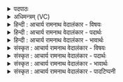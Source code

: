 <details><summary>पदपाठः</summary>

मा। पा꣣पत्वा꣡य꣢। नः꣣। नरा। इ꣡न्द्रा꣢꣯ग्नी। इ꣡न्द्र꣢꣯। अ꣣ग्नीइ꣡ति꣢। मा। अ꣣भि꣡श꣢स्तये। अ꣣भि꣢। श꣣स्तये। मा꣢। नः꣣। रीरधतम्। निदे꣢। ९१८।
</details>

<details><summary>अधिमन्त्रम् (VC)</summary>

- इन्द्राग्नी
- वसिष्ठो मैत्रावरुणिः
- गायत्री
- षड्जः
</details>

<details><summary>हिन्दी : आचार्य रामनाथ वेदालंकार - विषयः</summary>

आगे आत्मा और मन से प्रार्थना करते हैं।
</details>

<details><summary>हिन्दी : आचार्य रामनाथ वेदालंकार - पदार्थः</summary>

पदार्थान्वयभाषाः -  हे(इन्द्राग्नी)आत्मा और मन! (नरा)नेतृत्व करनेवाले तुम दोनों(मा)न तो(पापत्वाय)पाप कर्म के, (मा)न(अभिशस्तये)हिंसा के और(मा)न ही(नः)हमें(निदे)निन्दक के(रीरधतम्)वश में करो ॥३॥
</details>

<details><summary>हिन्दी : आचार्य रामनाथ वेदालंकार - भावार्थः</summary>

भावार्थभाषाः -  मनुष्यों को चाहिए कि आत्मा और मन को उद्बोधन देकर पाप, हिंसा, निन्दा आदि से मुक्ति पायें ॥३॥ इस खण्ड में परमेश्वर के स्वरूप, परमेश्वर-स्तुति, परमात्म-प्राप्ति, आत्मा-मन तथा प्रसङ्गतः राजा और प्रधानमन्त्री का विषय वर्णित होने से इस खण्ड की पूर्व खण्ड के साथ सङ्गति जाननी चाहिए ॥ पञ्चम अध्याय में तृतीय खण्ड समाप्त ॥
</details>

<details><summary>संस्कृत : आचार्य रामनाथ वेदालंकार - विषयः</summary>

अथात्ममनसी प्रार्थयते।
</details>

<details><summary>संस्कृत : आचार्य रामनाथ वेदालंकार - पदार्थः</summary>

पदार्थान्वयभाषाः -  हे(इन्द्राग्नी)आत्ममनसी! (नरा)नरौ नेतारौ युवाम्(मा)नैव(पापत्वाय)पापकर्मणे, (मा)नैव(अभिशस्तये)हिंसायै, (मा)नैव च(नः)अस्मान्(निदे)निन्दकाय(रीरधतम्)वशे कुरुतम्।[रध हिंसासंराध्योः,दिवादिः,ण्यन्ताल्लुङि रूपम्। ‘बहुलं छन्दस्यमाङ्योगेऽपि’ इत्यडभावः]॥३॥
</details>

<details><summary>संस्कृत : आचार्य रामनाथ वेदालंकार - भावार्थः</summary>

भावार्थभाषाः -  आत्ममनसी उद्बोध्य मनुष्यैः पापहिंसानिन्दादिभ्यो मुक्तिः प्राप्तव्या ॥३॥ अस्मिन् खण्डे परमेश्वरस्वरूपस्य, परमेश्वरस्तुतेः, परमात्मप्राप्तेः, आत्ममनसोः, प्रसङ्गतश्च नृपतिप्रधानमन्त्रिणो विषयवर्णना- देतत्खण्डस्य पूर्वखण्डेन संगतिर्वेद्या ॥
</details>

<details><summary>संस्कृत : आचार्य रामनाथ वेदालंकार - पादटिप्पनी</summary>

टिप्पणी:   १.ऋ० ७।९४।३।
</details>